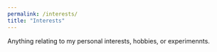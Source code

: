 ```yaml
---
permalink: /interests/
title: "Interests"
---
```


Anything relating to my personal interests, hobbies, or experimennts.